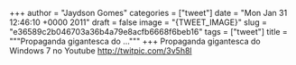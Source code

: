 
+++
author = "Jaydson Gomes"
categories = ["tweet"]
date = "Mon Jan 31 12:46:10 +0000 2011"
draft = false
image = "{TWEET_IMAGE}"
slug = "e36589c2b046703a36b4a79e8acfb6668f6beb16"
tags = ["tweet"]
title = """Propaganda gigantesca do ..."""
+++
Propaganda gigantesca do Windows 7 no Youtube http://twitpic.com/3v5h8l
